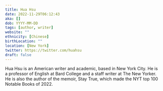 ```yaml
---
title: Hua Hsu
date: 2022-11-29T06:12:43
aka: []
dob: YYYY-MM-DD
tags: [author, writer]
website: ""
ethnicity: [Chinese]
birthLocation: ""
location: [New York]
twitter: https://twitter.com/huahsu
draft: false
---
```


Hua Hsu is an American writer and academic, based in New York City. He is a
professor of English at Bard College and a staff writer at The New Yorker. He is
also the author of the memoir, Stay True, which made the NYT top 100 Notable
Books of 2022.
